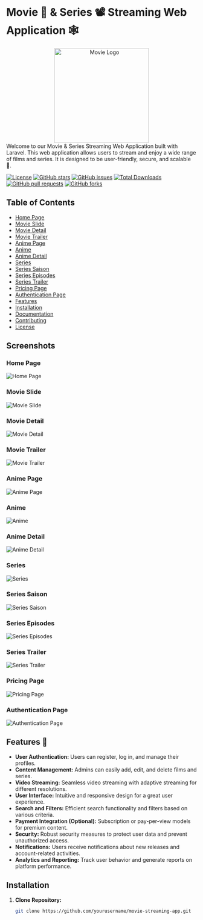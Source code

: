 # Movie 🎥 & Series 📽️ Streaming Web Application 🕸️

<div align="center">
  <img width="250" src="https://bmsvieira.github.io/moovie.js/demo-template/images/moovie_black.png" alt="Movie Logo">
</div>
Welcome to our Movie & Series Streaming Web Application built with Laravel. This web application allows users to stream and enjoy a wide range of films and series. It is designed to be user-friendly, secure, and scalable 🍿.



[![License](https://img.shields.io/badge/License-MIT-blue.svg)](LICENSE)
[![GitHub stars](https://img.shields.io/github/stars/Imadnajam/Undermovies-app)](https://github.com/Imadnajam/Undermovies-app/stargazers)
[![GitHub issues](https://img.shields.io/github/issues/Imadnajam/Undermovies-app)](https://github.com/Imadnajam/Undermovies-app/issues)
[![Total Downloads](https://img.shields.io/packagist/dt/Imadnajam/Undermovies-app?style=flat-square)](https://packagist.org/packages/Imadnajam/Undermovies-app)
[![GitHub pull requests](https://img.shields.io/github/issues-pr/Imadnajam/Undermovies-app)](https://github.com/Imadnajam/Undermovies-app/pulls)
[![GitHub forks](https://img.shields.io/github/forks/Imadnajam/Undermovies-app)](https://github.com/Imadnajam/Undermovies-app/network)





## Table of Contents
- [Home Page](#home-page)
- [Movie Slide](#movie-slide)
- [Movie Detail](#movie-detail)
- [Movie Trailer](#movie-trailer)
- [Anime Page](#anime-page)
- [Anime](#anime)
- [Anime Detail](#anime-detail)
- [Series](#series)
- [Series Saison](#series-saison)
- [Series Episodes](#series-episodes)
- [Series Trailer](#series-trailer)
- [Pricing Page](#pricing-page)
- [Authentication Page](#auth-page)
- [Features](#features)
- [Installation](#installation)
- [Documentation](#documentation)
- [Contributing](#contributing)
- [License](#license)

## Screenshots

### Home Page
![Home Page](https://github.com/Imadnajam/Undermovies-app/blob/master/screenshot/1.png)

### Movie Slide
![Movie Slide](https://github.com/Imadnajam/Undermovies-app/blob/master/screenshot/2.png)

### Movie Detail
![Movie Detail](https://github.com/Imadnajam/Undermovies-app/blob/master/screenshot/3.png)

### Movie Trailer
![Movie Trailer](https://github.com/Imadnajam/Undermovies-app/blob/master/screenshot/4.png)

### Anime Page
![Anime Page](https://github.com/Imadnajam/Undermovies-app/blob/master/screenshot/5.png)

### Anime
![Anime](https://github.com/Imadnajam/Undermovies-app/blob/master/screenshot/6.png)

### Anime Detail
![Anime Detail](https://github.com/Imadnajam/Undermovies-app/blob/master/screenshot/7.png)

### Series
![Series](https://github.com/Imadnajam/Undermovies-app/blob/master/screenshot/8.png)

### Series Saison
![Series Saison](https://github.com/Imadnajam/Undermovies-app/blob/master/screenshot/9.png)

### Series Episodes
![Series Episodes](https://github.com/Imadnajam/Undermovies-app/blob/master/screenshot/10.png)

### Series Trailer
![Series Trailer](https://github.com/Imadnajam/Undermovies-app/blob/master/screenshot/11.png)

### Pricing Page
![Pricing Page](https://github.com/Imadnajam/Undermovies-app/blob/master/screenshot/12.png)

### Authentication Page
![Authentication Page](https://github.com/Imadnajam/Undermovies-app/blob/master/screenshot/13.png)

## Features 💼

- **User Authentication:** Users can register, log in, and manage their profiles.
- **Content Management:** Admins can easily add, edit, and delete films and series.
- **Video Streaming:** Seamless video streaming with adaptive streaming for different resolutions.
- **User Interface:** Intuitive and responsive design for a great user experience.
- **Search and Filters:** Efficient search functionality and filters based on various criteria.
- **Payment Integration (Optional):** Subscription or pay-per-view models for premium content.
- **Security:** Robust security measures to protect user data and prevent unauthorized access.
- **Notifications:** Users receive notifications about new releases and account-related activities.
- **Analytics and Reporting:** Track user behavior and generate reports on platform performance.


## Installation

1. **Clone Repository:**
   ```bash
   git clone https://github.com/yourusername/movie-streaming-app.git
   
